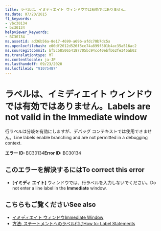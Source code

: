 ```yaml
---
title: ラベルは、イミディエイト ウィンドウでは有効ではありません。
ms.date: 07/20/2015
f1_keywords:
- vbc30134
- bc30134
helpviewer_keywords:
- BC30134
ms.assetid: ad36b56a-8e17-4699-a69b-afdc70b7dc5a
ms.openlocfilehash: e00df2012d526f5ce74a899f301b4ac35a516ac2
ms.sourcegitcommit: bf5c5850654187705bc94cc40ebfb62fe346ab02
ms.translationtype: MT
ms.contentlocale: ja-JP
ms.lasthandoff: 09/23/2020
ms.locfileid: "91075487"
---
```

# <a name="labels-are-not-valid-in-the-immediate-window"></a><span data-ttu-id="e10b2-102">ラベルは、イミディエイト ウィンドウでは有効ではありません。</span><span class="sxs-lookup"><span data-stu-id="e10b2-102">Labels are not valid in the Immediate window</span></span>

<span data-ttu-id="e10b2-103">行ラベルは分岐を有効にしますが、デバッグ コンテキストでは使用できません。</span><span class="sxs-lookup"><span data-stu-id="e10b2-103">Line labels enable branching and are not permitted in a debugging context.</span></span>  
  
 <span data-ttu-id="e10b2-104">**エラー ID:** BC30134</span><span class="sxs-lookup"><span data-stu-id="e10b2-104">**Error ID:** BC30134</span></span>  
  
## <a name="to-correct-this-error"></a><span data-ttu-id="e10b2-105">このエラーを解決するには</span><span class="sxs-lookup"><span data-stu-id="e10b2-105">To correct this error</span></span>  
  
- <span data-ttu-id="e10b2-106">**[イミディ エイト]** ウィンドウでは、行ラベルを入力しないでください。</span><span class="sxs-lookup"><span data-stu-id="e10b2-106">Do not enter a line label in the **Immediate** window.</span></span>  
  
## <a name="see-also"></a><span data-ttu-id="e10b2-107">こちらもご覧ください</span><span class="sxs-lookup"><span data-stu-id="e10b2-107">See also</span></span>

- [<span data-ttu-id="e10b2-108">イミディエイト ウィンドウ</span><span class="sxs-lookup"><span data-stu-id="e10b2-108">Immediate Window</span></span>](/visualstudio/ide/reference/immediate-window)
- [<span data-ttu-id="e10b2-109">方法: ステートメントへのラベル付け</span><span class="sxs-lookup"><span data-stu-id="e10b2-109">How to: Label Statements</span></span>](../programming-guide/program-structure/how-to-label-statements.md)
